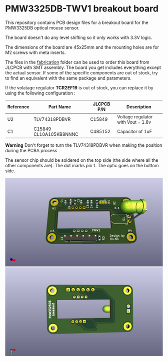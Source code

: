 # PMW3325DB-TWV1 breakout board

This repository contains PCB design files for a breakout board for the PMW3325DB optical mouse sensor.

The board doesn't do any level shifting so it only works with 3.3V logic.

The dimensions of the board are 45x25mm and the mounting holes are for M2 screws with meta inserts.

The files in the [fabrication](fabrication) folder can be used to order this board from JLCPCB with SMT assembly. The board you get includes everything except the actual sensor. If some of the specific components are out of stock, try to find an equivalent with the same package and parameters.

If the volatage regulator **TCR2EF19** is out of stock, you can replace it by using the following configuration :

| **Reference** | **Part Name**         | **JLCPCB P/N**    |**Description**|
|------------   |---                    |---                |---|
| U2            | TLV74318PDBVR         | C15849            | Voltage regulator with Vout = 1.8v  |
| C1            | C15849 CL10A105KB8NNNC| C485152           | Capacitor of 1uF  |

**Warning** Don't forget to turn the TLV74318PDBVR when making the position during the PCBA process

The sensor chip should be soldered on the top side (the side where all the other components are). The dot marks pin 1. The optic goes on the bottom side.

![a render of the PCB](images/PMW3325DB_3D_1.png)
![a render of the PCB](images/PMW3325DB_3D_2.png)